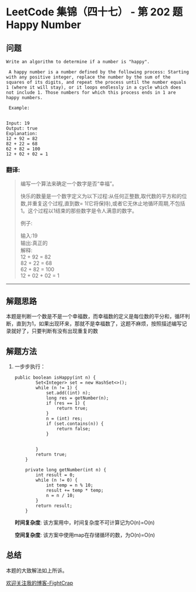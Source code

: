 # LeetCode 集锦（四十七） - 第 202 题 Happy Number

## 问题

```
Write an algorithm to determine if a number is "happy". 

 A happy number is a number defined by the following process: Starting with any positive integer, replace the number by the sum of the squares of its digits, and repeat the process until the number equals 1 (where it will stay), or it loops endlessly in a cycle which does not include 1. Those numbers for which this process ends in 1 are happy numbers. 

 Example: 


Input: 19
Output: true
Explanation: 
12 + 92 = 82
82 + 22 = 68
62 + 82 = 100
12 + 02 + 02 = 1
```

### 翻译:
>编写一个算法来确定一个数字是否“幸福”。  
>
>快乐的数量是一个数字定义为以下过程:从任何正整数,取代数的平方和的位数,并重复这个过程,直到数= 1(它将保持),或者它无休止地循环周期,不包括1。这个过程以1结束的那些数字是令人满意的数字。  
>
>例子:  
>
>输入:19  
>输出:真正的  
>解释:  
>12 + 92 = 82  
>82 + 22 = 68  
>62 + 82 = 100  
>12 + 02 + 02 = 1  

---

## 解题思路

本题是判断一个数是不是一个幸福数，而幸福数的定义是每位数的平分和，循环判断，直到为1，如果出现环来，那就不是幸福数了，这题不麻烦，按照描述编写记录就好了，只要判断有没有出现重复的数

## 解题方法

1. 一步步执行：

   ```
   public boolean isHappy(int n) {
           Set<Integer> set = new HashSet<>();
           while (n != 1) {
               set.add((int) n);
               long res = getNumber(n);
               if (res == 1) {
                   return true;
               }
               n = (int) res;
               if (set.contains(n)) {
                   return false;
               }
   
   
           }
           return true;
       }
   
       private long getNumber(int n) {
           int result = 0;
           while (n != 0) {
               int temp = n % 10;
               result += temp * temp;
               n = n / 10;
           }
           return result;
       }
   ```

   **时间复杂度**:
   该方案用中，时间复杂度不可计算记为O(n)=O(n)

   **空间复杂度**:
   该方案中使用map在存储循环的数，为O(n)=O(n)

## 总结

本题的大致解法如上所诉。

[欢迎关注我的博客-FightCrap](https://fightcrap.github.io/)
